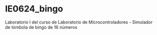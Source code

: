 # IE0624_bingo

Laboratorio I del curso de Laboratorio de Microcontroladores - Simulador de tómbola de bingo de 16 números
